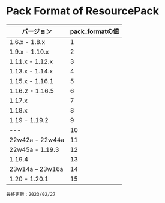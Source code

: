 # Pack Format of ResourcePack

| バージョン       | pack_formatの値 |
| --------------- | -------------- |
| 1.6.x - 1.8.x   | 1              |
| 1.9.x - 1.10.x  | 2              |
| 1.11.x - 1.12.x | 3              |
| 1.13.x - 1.14.x | 4              |
| 1.15.x - 1.16.1 | 5              |
| 1.16.2 - 1.16.5 | 6              |
| 1.17.x          | 7              |
| 1.18.x          | 8              |
| 1.19 - 1.19.2   | 9              |
| ---             | 10             |
| 22w42a - 22w44a | 11             |
| 22w45a - 1.19.3 | 12             |
| 1.19.4          | 13             |
| 23w14a – 23w16a | 14             |
| 1.20 - 1.20.1   | 15             |


`最終更新：2023/02/27`
